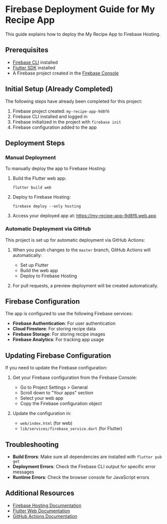 # Firebase Deployment Guide for My Recipe App

This guide explains how to deploy the My Recipe App to Firebase Hosting.

## Prerequisites

- [Firebase CLI](https://firebase.google.com/docs/cli) installed
- [Flutter SDK](https://flutter.dev/docs/get-started/install) installed
- A Firebase project created in the [Firebase Console](https://console.firebase.google.com/)

## Initial Setup (Already Completed)

The following steps have already been completed for this project:

1. Firebase project created: `my-recipe-app-9d8f6`
2. Firebase CLI installed and logged in
3. Firebase initialized in the project with `firebase init`
4. Firebase configuration added to the app

## Deployment Steps

### Manual Deployment

To manually deploy the app to Firebase Hosting:

1. Build the Flutter web app:
   ```
   flutter build web
   ```

2. Deploy to Firebase Hosting:
   ```
   firebase deploy --only hosting
   ```

3. Access your deployed app at: https://my-recipe-app-9d8f6.web.app

### Automatic Deployment via GitHub

This project is set up for automatic deployment via GitHub Actions:

1. When you push changes to the `master` branch, GitHub Actions will automatically:
   - Set up Flutter
   - Build the web app
   - Deploy to Firebase Hosting

2. For pull requests, a preview deployment will be created automatically.

## Firebase Configuration

The app is configured to use the following Firebase services:

- **Firebase Authentication**: For user authentication
- **Cloud Firestore**: For storing recipe data
- **Firebase Storage**: For storing recipe images
- **Firebase Analytics**: For tracking app usage

## Updating Firebase Configuration

If you need to update the Firebase configuration:

1. Get your Firebase configuration from the Firebase Console:
   - Go to Project Settings > General
   - Scroll down to "Your apps" section
   - Select your web app
   - Copy the Firebase configuration object

2. Update the configuration in:
   - `web/index.html` (for web)
   - `lib/services/firebase_service.dart` (for Flutter)

## Troubleshooting

- **Build Errors**: Make sure all dependencies are installed with `flutter pub get`
- **Deployment Errors**: Check the Firebase CLI output for specific error messages
- **Runtime Errors**: Check the browser console for JavaScript errors

## Additional Resources

- [Firebase Hosting Documentation](https://firebase.google.com/docs/hosting)
- [Flutter Web Documentation](https://flutter.dev/docs/deployment/web)
- [GitHub Actions Documentation](https://docs.github.com/en/actions)
